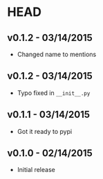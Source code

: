 # HEAD

## v0.1.2 - 03/14/2015

- Changed name to mentions

## v0.1.2 - 03/14/2015

- Typo fixed in `__init__.py`

## v0.1.1 - 03/14/2015

- Got it ready to pypi

## v0.1.0 - 02/14/2015

- Initial release
